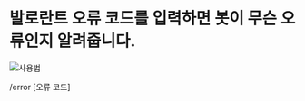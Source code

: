 # 발로란트 오류 코드를 입력하면 봇이 무슨 오류인지 알려줍니다.

![사용법](https://cdn.discordapp.com/attachments/861083535276507147/1014097818727743530/unknown.png)

/error [오류  코드]
